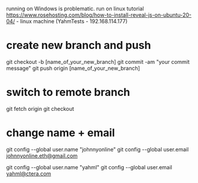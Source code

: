 running on Windows is problematic. run on linux tutorial https://www.rosehosting.com/blog/how-to-install-reveal-js-on-ubuntu-20-04/  -  linux machine (YahmTests - 192.168.114.177)


# create new branch and push
git checkout -b [name_of_your_new_branch]
git commit -am "your commit message"
git push origin [name_of_your_new_branch]

# switch to remote branch
git fetch origin <branchName>
git checkout <branchName>

# change name + email
git config --global user.name "johnnyonline"
git config --global user.email johnnyonline.eth@gmail.com

git config --global user.name "yahml"
git config --global user.email yahml@ctera.com